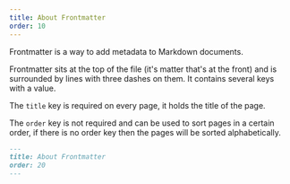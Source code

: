 ```yaml
---
title: About Frontmatter
order: 10
---
```


Frontmatter is a way to add metadata to Markdown documents.

Frontmatter sits at the top of the file (it's matter that's at the front) and is
surrounded by lines with three dashes on them. It contains several keys with a value. 

The `title` key is required on every page, it holds the title of the page. 

The `order` key is not required and can be used to sort pages in a certain order, if there is no order key then the pages will be sorted alphabetically.

```md
---
title: About Frontmatter
order: 20
---
```

<ReadMore />
